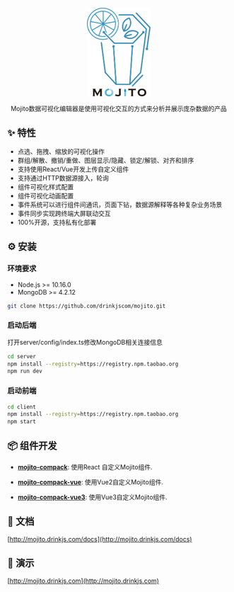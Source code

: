 <p align="center">
  <a href="http://mojito.drinkjs.com">
    <img height="200" src="./client/public/logo-black.svg">
  </a>
</p>
<p align="center">Mojito数据可视化编辑器是使用可视化交互的方式来分析并展示庞杂数据的产品</p>

## ✨ 特性

- 点选、拖拽、缩放的可视化操作
- 群组/解散、撤销/重做、图层显示/隐藏、锁定/解锁、对齐和排序
- 支持使用React/Vue开发上传自定义组件
- 支持通过HTTP数据源接入，轮询
- 组件可视化样式配置
- 组件可视化动画配置
- 事件系统可以进行组件间通讯，页面下钻，数据源解释等各种复杂业务场景
- 事件同步实现跨终端大屏联动交互
- 100%开源，支持私有化部署

## ⚙️ 安装
### 环境要求
- Node.js >= 10.16.0
- MongoDB >= 4.2.12

```bash
git clone https://github.com/drinkjscom/mojito.git
```
### 启动后端
打开server/config/index.ts修改MongoDB相关连接信息
```bash
cd server
npm install --registry=https://registry.npm.taobao.org
npm run dev
```

### 启动前端
```bash
cd client
npm install --registry=https://registry.npm.taobao.org
npm start
```

## 📦 组件开发
* [**mojito-compack**](https://github.com/drinkjscom/mojito-compack): 使用React 自定义Mojito组件.

* [**mojito-compack-vue**](https://github.com/drinkjscom/mojito-compack-vue): 使用Vue2自定义Mojito组件.

* [**mojito-compack-vue3**](https://github.com/drinkjscom/mojito-compack-vue3): 使用Vue3自定义Mojito组件.

## 📄 文档
[http://mojito.drinkjs.com/docs](http://mojito.drinkjs.com/docs)

## 🚀 演示
[http://mojito.drinkjs.com](http://mojito.drinkjs.com)